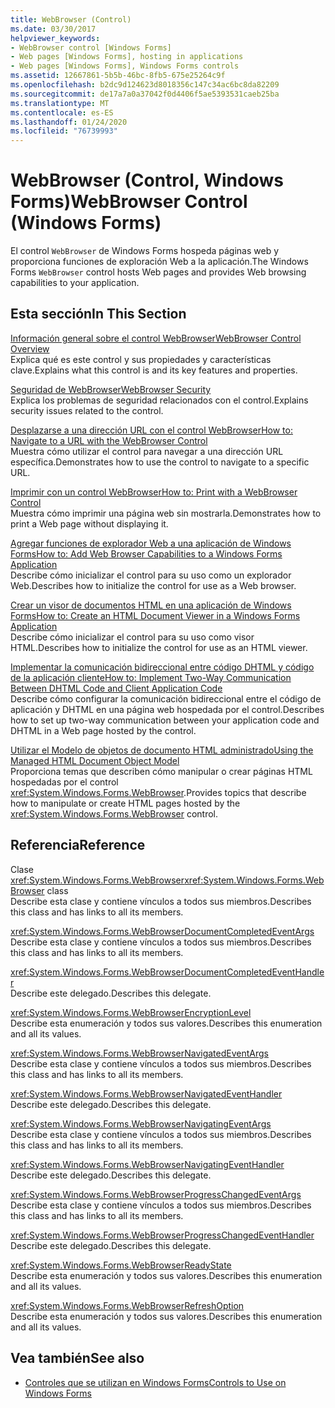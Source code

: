 ```yaml
---
title: WebBrowser (Control)
ms.date: 03/30/2017
helpviewer_keywords:
- WebBrowser control [Windows Forms]
- Web pages [Windows Forms], hosting in applications
- Web pages [Windows Forms], Windows Forms controls
ms.assetid: 12667861-5b5b-46bc-8fb5-675e25264c9f
ms.openlocfilehash: b2dc9d124623d8018356c147c34ac6bc8da82209
ms.sourcegitcommit: de17a7a0a37042f0d4406f5ae5393531caeb25ba
ms.translationtype: MT
ms.contentlocale: es-ES
ms.lasthandoff: 01/24/2020
ms.locfileid: "76739993"
---
```

# <a name="webbrowser-control-windows-forms"></a><span data-ttu-id="4612d-102">WebBrowser (Control, Windows Forms)</span><span class="sxs-lookup"><span data-stu-id="4612d-102">WebBrowser Control (Windows Forms)</span></span>
<span data-ttu-id="4612d-103">El control `WebBrowser` de Windows Forms hospeda páginas web y proporciona funciones de exploración Web a la aplicación.</span><span class="sxs-lookup"><span data-stu-id="4612d-103">The Windows Forms `WebBrowser` control hosts Web pages and provides Web browsing capabilities to your application.</span></span>  
  
## <a name="in-this-section"></a><span data-ttu-id="4612d-104">Esta sección</span><span class="sxs-lookup"><span data-stu-id="4612d-104">In This Section</span></span>  
 [<span data-ttu-id="4612d-105">Información general sobre el control WebBrowser</span><span class="sxs-lookup"><span data-stu-id="4612d-105">WebBrowser Control Overview</span></span>](webbrowser-control-overview.md)  
 <span data-ttu-id="4612d-106">Explica qué es este control y sus propiedades y características clave.</span><span class="sxs-lookup"><span data-stu-id="4612d-106">Explains what this control is and its key features and properties.</span></span>  
  
 [<span data-ttu-id="4612d-107">Seguridad de WebBrowser</span><span class="sxs-lookup"><span data-stu-id="4612d-107">WebBrowser Security</span></span>](webbrowser-security.md)  
 <span data-ttu-id="4612d-108">Explica los problemas de seguridad relacionados con el control.</span><span class="sxs-lookup"><span data-stu-id="4612d-108">Explains security issues related to the control.</span></span>  
  
 [<span data-ttu-id="4612d-109">Desplazarse a una dirección URL con el control WebBrowser</span><span class="sxs-lookup"><span data-stu-id="4612d-109">How to: Navigate to a URL with the WebBrowser Control</span></span>](how-to-navigate-to-a-url-with-the-webbrowser-control.md)  
 <span data-ttu-id="4612d-110">Muestra cómo utilizar el control para navegar a una dirección URL específica.</span><span class="sxs-lookup"><span data-stu-id="4612d-110">Demonstrates how to use the control to navigate to a specific URL.</span></span>  
  
 [<span data-ttu-id="4612d-111">Imprimir con un control WebBrowser</span><span class="sxs-lookup"><span data-stu-id="4612d-111">How to: Print with a WebBrowser Control</span></span>](how-to-print-with-a-webbrowser-control.md)  
 <span data-ttu-id="4612d-112">Muestra cómo imprimir una página web sin mostrarla.</span><span class="sxs-lookup"><span data-stu-id="4612d-112">Demonstrates how to print a Web page without displaying it.</span></span>  
  
 [<span data-ttu-id="4612d-113">Agregar funciones de explorador Web a una aplicación de Windows Forms</span><span class="sxs-lookup"><span data-stu-id="4612d-113">How to: Add Web Browser Capabilities to a Windows Forms Application</span></span>](how-to-add-web-browser-capabilities-to-a-windows-forms-application.md)  
 <span data-ttu-id="4612d-114">Describe cómo inicializar el control para su uso como un explorador Web.</span><span class="sxs-lookup"><span data-stu-id="4612d-114">Describes how to initialize the control for use as a Web browser.</span></span>  
  
 [<span data-ttu-id="4612d-115">Crear un visor de documentos HTML en una aplicación de Windows Forms</span><span class="sxs-lookup"><span data-stu-id="4612d-115">How to: Create an HTML Document Viewer in a Windows Forms Application</span></span>](how-to-create-an-html-document-viewer-in-a-windows-forms-application.md)  
 <span data-ttu-id="4612d-116">Describe cómo inicializar el control para su uso como visor HTML.</span><span class="sxs-lookup"><span data-stu-id="4612d-116">Describes how to initialize the control for use as an HTML viewer.</span></span>  
  
 [<span data-ttu-id="4612d-117">Implementar la comunicación bidireccional entre código DHTML y código de la aplicación cliente</span><span class="sxs-lookup"><span data-stu-id="4612d-117">How to: Implement Two-Way Communication Between DHTML Code and Client Application Code</span></span>](implement-two-way-com-between-dhtml-and-client.md)  
 <span data-ttu-id="4612d-118">Describe cómo configurar la comunicación bidireccional entre el código de aplicación y DHTML en una página web hospedada por el control.</span><span class="sxs-lookup"><span data-stu-id="4612d-118">Describes how to set up two-way communication between your application code and DHTML in a Web page hosted by the control.</span></span>  
  
 [<span data-ttu-id="4612d-119">Utilizar el Modelo de objetos de documento HTML administrado</span><span class="sxs-lookup"><span data-stu-id="4612d-119">Using the Managed HTML Document Object Model</span></span>](using-the-managed-html-document-object-model.md)  
 <span data-ttu-id="4612d-120">Proporciona temas que describen cómo manipular o crear páginas HTML hospedadas por el control <xref:System.Windows.Forms.WebBrowser>.</span><span class="sxs-lookup"><span data-stu-id="4612d-120">Provides topics that describe how to manipulate or create HTML pages hosted by the <xref:System.Windows.Forms.WebBrowser> control.</span></span>  
  
## <a name="reference"></a><span data-ttu-id="4612d-121">Referencia</span><span class="sxs-lookup"><span data-stu-id="4612d-121">Reference</span></span>  
 <span data-ttu-id="4612d-122">Clase <xref:System.Windows.Forms.WebBrowser></span><span class="sxs-lookup"><span data-stu-id="4612d-122"><xref:System.Windows.Forms.WebBrowser> class</span></span>  
 <span data-ttu-id="4612d-123">Describe esta clase y contiene vínculos a todos sus miembros.</span><span class="sxs-lookup"><span data-stu-id="4612d-123">Describes this class and has links to all its members.</span></span>  
  
 <xref:System.Windows.Forms.WebBrowserDocumentCompletedEventArgs>  
 <span data-ttu-id="4612d-124">Describe esta clase y contiene vínculos a todos sus miembros.</span><span class="sxs-lookup"><span data-stu-id="4612d-124">Describes this class and has links to all its members.</span></span>  
  
 <xref:System.Windows.Forms.WebBrowserDocumentCompletedEventHandler>  
 <span data-ttu-id="4612d-125">Describe este delegado.</span><span class="sxs-lookup"><span data-stu-id="4612d-125">Describes this delegate.</span></span>  
  
 <xref:System.Windows.Forms.WebBrowserEncryptionLevel>  
 <span data-ttu-id="4612d-126">Describe esta enumeración y todos sus valores.</span><span class="sxs-lookup"><span data-stu-id="4612d-126">Describes this enumeration and all its values.</span></span>  
  
 <xref:System.Windows.Forms.WebBrowserNavigatedEventArgs>  
 <span data-ttu-id="4612d-127">Describe esta clase y contiene vínculos a todos sus miembros.</span><span class="sxs-lookup"><span data-stu-id="4612d-127">Describes this class and has links to all its members.</span></span>  
  
 <xref:System.Windows.Forms.WebBrowserNavigatedEventHandler>  
 <span data-ttu-id="4612d-128">Describe este delegado.</span><span class="sxs-lookup"><span data-stu-id="4612d-128">Describes this delegate.</span></span>  
  
 <xref:System.Windows.Forms.WebBrowserNavigatingEventArgs>  
 <span data-ttu-id="4612d-129">Describe esta clase y contiene vínculos a todos sus miembros.</span><span class="sxs-lookup"><span data-stu-id="4612d-129">Describes this class and has links to all its members.</span></span>  
  
 <xref:System.Windows.Forms.WebBrowserNavigatingEventHandler>  
 <span data-ttu-id="4612d-130">Describe este delegado.</span><span class="sxs-lookup"><span data-stu-id="4612d-130">Describes this delegate.</span></span>  
  
 <xref:System.Windows.Forms.WebBrowserProgressChangedEventArgs>  
 <span data-ttu-id="4612d-131">Describe esta clase y contiene vínculos a todos sus miembros.</span><span class="sxs-lookup"><span data-stu-id="4612d-131">Describes this class and has links to all its members.</span></span>  
  
 <xref:System.Windows.Forms.WebBrowserProgressChangedEventHandler>  
 <span data-ttu-id="4612d-132">Describe este delegado.</span><span class="sxs-lookup"><span data-stu-id="4612d-132">Describes this delegate.</span></span>  
  
 <xref:System.Windows.Forms.WebBrowserReadyState>  
 <span data-ttu-id="4612d-133">Describe esta enumeración y todos sus valores.</span><span class="sxs-lookup"><span data-stu-id="4612d-133">Describes this enumeration and all its values.</span></span>  
  
 <xref:System.Windows.Forms.WebBrowserRefreshOption>  
 <span data-ttu-id="4612d-134">Describe esta enumeración y todos sus valores.</span><span class="sxs-lookup"><span data-stu-id="4612d-134">Describes this enumeration and all its values.</span></span>  
  
## <a name="see-also"></a><span data-ttu-id="4612d-135">Vea también</span><span class="sxs-lookup"><span data-stu-id="4612d-135">See also</span></span>

- [<span data-ttu-id="4612d-136">Controles que se utilizan en Windows Forms</span><span class="sxs-lookup"><span data-stu-id="4612d-136">Controls to Use on Windows Forms</span></span>](controls-to-use-on-windows-forms.md)
